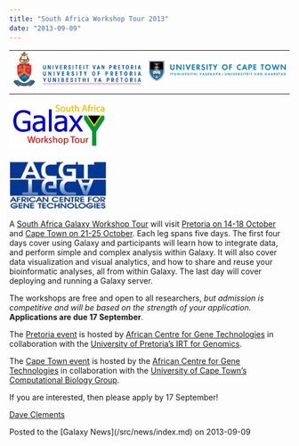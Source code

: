 ```yaml
---
title: "South Africa Workshop Tour 2013"
date: "2013-09-09"
---
```


<table>
  <tr>
    <td style=" text-align: center; width: 280px; border: none;"> <a href='/src/events/u-pretoria2013/index.md'><img src="/src/images/logos/UPretoriaWide.png" alt="University of Pretoria" width="240" /></a> </td>
    <td style=" text-align: center; width: 300px; border: none;"> <a href='/src/events/u-cape-town2013/index.md'><img src="/src/images/logos/UCapeTownWide.jpg" alt="University of Cape Town" width="280" /></a> </td>
  </tr>
</table>


<div class='right'><div class='right'>
<a href='/src/events/sa-workshop-tour2013/index.md'><img src="/src/images/logos/SAGalaxyWorkshopTour2013Wide.png" alt="2013 South Africa Galaxy Workshop Tour" width="176" /></a></div><br />
<div class='right'><a href='http://www.acgt.co.za/'><img src="/src/images/logos/ACGTLogoSmall.png" alt="African Centre for Gene Technologies"  /></a></div>
</div>

A [South Africa Galaxy Workshop Tour](/src/events/sa-workshop-tour2013/index.md) will visit [Pretoria on 14-18 October](/src/events/u-pretoria2013/index.md) and [Cape Town on 21-25 October](/src/events/u-cape-town2013/index.md).  Each leg spans five days. The first four days cover using Galaxy and participants will learn how to integrate data, and perform simple and complex analysis within Galaxy. It will also cover data visualization and visual analytics, and how to share and reuse your bioinformatic analyses, all from within Galaxy.  The last day will cover deploying and running a Galaxy server.

The workshops are free and open to all researchers, *but admission is competitive and will be based on the strength of your application.* **Applications are due 17 September**.

The [Pretoria event](/src/events/u-pretoria2013/index.md) is hosted by [African Centre for Gene Technologies](http://www.acgt.co.za/) in collaboration with the [University of Pretoria’s IRT for Genomics](http://web.up.ac.za/default.asp?ipkCategoryID=19419).

The [Cape Town event](/src/events/u-cape-town2013/index.md) is hosted by the [African Centre for Gene Technologies](http://www.acgt.co.za/) in collaboration with the [University of Cape Town’s Computational Biology Group](http://www.cbio.uct.ac.za/).

If you are interested, then please apply by 17 September!

[Dave Clements](/src/people/dave-clements/index.md)

<div class='newsItemFooter'>Posted to the [Galaxy News](/src/news/index.md) on 2013-09-09</div>

